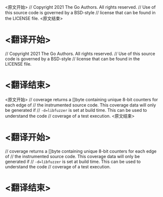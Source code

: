 
<原文开始>
// Copyright 2021 The Go Authors. All rights reserved.
// Use of this source code is governed by a BSD-style
// license that can be found in the LICENSE file.
<原文结束>

# <翻译开始>
// Copyright 2021 The Go Authors. All rights reserved.
// Use of this source code is governed by a BSD-style
// license that can be found in the LICENSE file.
# <翻译结束>


<原文开始>
// coverage returns a []byte containing unique 8-bit counters for each edge of
// the instrumented source code. This coverage data will only be generated if
// `-d=libfuzzer` is set at build time. This can be used to understand the code
// coverage of a test execution.
<原文结束>

# <翻译开始>
// coverage returns a []byte containing unique 8-bit counters for each edge of
// the instrumented source code. This coverage data will only be generated if
// `-d=libfuzzer` is set at build time. This can be used to understand the code
// coverage of a test execution.
# <翻译结束>


